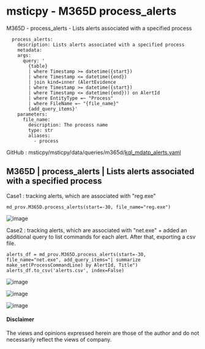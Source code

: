 # msticpy - M365D process_alerts

M365D - process_alerts - Lists alerts associated with a specified process
```
  process_alerts:
    description: Lists alerts associated with a specified process
    metadata:
    args:
      query: '
        {table}
        | where Timestamp >= datetime({start})
        | where Timestamp <= datetime({end})
        | join kind=inner (AlertEvidence
        | where Timestamp >= datetime({start})
        | where Timestamp <= datetime({end})) on AlertId
        | where EntityType =~ "Process"
        | where FileName =~ "{file_name}"
        {add_query_items}'
    parameters:
      file_name:
        description: The process name
        type: str
        aliases:
          - process
```
GitHub : msticpy/msticpy/data/queries/m365d/[kql_mdatp_alerts.yaml](https://github.com/microsoft/msticpy/blob/main/msticpy/data/queries/m365d/kql_mdatp_alerts.yaml)


## M365D | process_alerts | Lists alerts associated with a specified process

Case1 : tracking alerts, which are associated with "reg.exe"
```
md_prov.M365D.process_alerts(start=-30, file_name="reg.exe")
```
![image](https://user-images.githubusercontent.com/120234772/220569738-3b9a3552-7605-479b-97ad-b2b864655d0a.png)


Case2 : tracking alerts, which are associated with "net.exe" + added an additional query to list commands for each alert. After that, exporting a csv file.
```
alerts_df = md_prov.M365D.process_alerts(start=-30, file_name="net.exe", add_query_items="| summarize make_set(ProcessCommandLine) by AlertId, Title")
alerts_df.to_csv('alerts.csv', index=False)
```
![image](https://user-images.githubusercontent.com/120234772/219591170-6b256fd0-f304-46ff-87ad-de5516873459.png)

![image](https://user-images.githubusercontent.com/120234772/221079025-ae0c25e5-22c3-47ef-95e5-2e51e795301c.png)

![image](https://user-images.githubusercontent.com/120234772/221079291-e1c3190c-2612-4887-a9ea-c05d77342093.png)


#### Disclaimer
The views and opinions expressed herein are those of the author and do not necessarily reflect the views of company.




